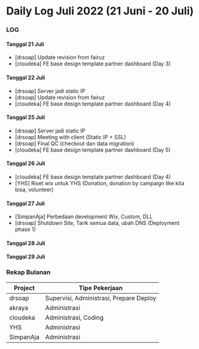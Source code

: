 # Daily Log Juli 2022 (21 Juni - 20 Juli)

### LOG

#### Tanggal 21 Juli
* [drsoap] Update revision from fairuz
* [cloudeka] FE base design template partner dashboard (Day 3)

#### Tanggal 22 Juli
* [drsoap] Server jadi static IP
* [drsoap] Update revision from fairuz
* [cloudeka] FE base design template partner dashboard (Day 4)

#### Tanggal 25 Juli
* [drsoap] Server jadi static IP
* [drsoap] Meeting with client (Static IP + SSL)
* [drsoap] Final QC (checkout dan data migration)
* [cloudeka] FE base design template partner dashboard (Day 5)

#### Tanggal 26 Juli
* [cloudeka] FE base design template partner dashboard (Day 4)
* [YHS] Riset wix untuk YHS (Donation, donation by campaign like kita bisa, volunteer)

#### Tanggal 27 Juli
* [SimpanAja] Perbedaan development Wix, Custom, DLL
* [drsoap] Shutdown Site, Tarik semua data, ubah DNS (Deployment phase 1)

#### Tanggal 28 Juli

#### Tanggal 29 Juli

### Rekap Bulanan
Project 		| Tipe Pekerjaan
------------	| ---------------
drsoap			| Supervisi, Administrasi, Prepare Deploy
akraya			| Administrasi
cloudeka		| Administrasi, Coding
YHS				| Administrasi
SimpanAja		| Administrasi